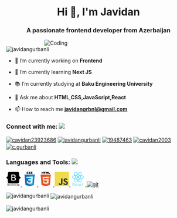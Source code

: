 <h1 align="center">Hi 👋, I'm Javidan</h1>
<h3 align="center">A passionate frontend developer from Azerbaijan</h3>
<img align="right" alt="Coding" width="400" src="https://user-images.githubusercontent.com/5713670/87202985-820dcb80-c2b6-11ea-9f56-7ec461c497c3.gif">

<p align="left"> <img src="https://komarev.com/ghpvc/?username=javidangurbanli&label=Profile%20views&color=0e75b6&style=flat" alt="javidangurbanli" /> </p>

- 🔭 I’m currently working on **Frontend**

- 🌱 I’m currently learning **Next JS**

- 📚 I’m currently studying at **Baku Engineering University**

- 💬 Ask me about **HTML,CSS,JavaScript,React**

- 📫 How to reach me **javidangrbnl@gmail.com**

<h3 align="left">Connect with me: <img  width="100" src="https://raw.githubusercontent.com/ShahriarShafin/ShahriarShafin/main/Assets/handshake.gif"></h3>
<p align="left">
<a href="https://twitter.com/CavidanQurbanl" target="blank"><img align="center" src="https://raw.githubusercontent.com/rahuldkjain/github-profile-readme-generator/master/src/images/icons/Social/twitter.svg" alt="cavidan23923686" height="30" width="40" /></a>
<a href="https://linkedin.com/in/javidangurbanli" target="blank"><img align="center" src="https://raw.githubusercontent.com/rahuldkjain/github-profile-readme-generator/master/src/images/icons/Social/linked-in-alt.svg" alt="javidangurbanli" height="30" width="40" /></a>
<a href="https://stackoverflow.com/users/19487463" target="blank"><img align="center" src="https://raw.githubusercontent.com/rahuldkjain/github-profile-readme-generator/master/src/images/icons/Social/stack-overflow.svg" alt="19487463" height="30" width="40" /></a>
<a href="https://fb.com/cavidan2003" target="blank"><img align="center" src="https://raw.githubusercontent.com/rahuldkjain/github-profile-readme-generator/master/src/images/icons/Social/facebook.svg" alt="cavidan2003" height="30" width="40" /></a>
<a href="https://instagram.com/c.gurbanli" target="blank"><img align="center" src="https://raw.githubusercontent.com/rahuldkjain/github-profile-readme-generator/master/src/images/icons/Social/instagram.svg" alt="c.gurbanli" height="30" width="40" /></a>


<h3 align="left">Languages and Tools:     <img  width="40"src="https://camo.githubusercontent.com/beb64ff21c883e318e4f5db5231c2ba4175705bea1c9249e82a41ab375db4f75/68747470733a2f2f6d65646961322e67697068792e636f6d2f6d656469612f51737347456d706b79454f684243623765312f67697068792e6769663f6369643d656366303565343761306e336769316266716e74716d6f62386739616964316f796a327772336473336d67373030626c267269643d67697068792e676966"></h3>

<p align="left"> <a href="https://getbootstrap.com" target="_blank" rel="noreferrer"> <img src="https://raw.githubusercontent.com/devicons/devicon/master/icons/bootstrap/bootstrap-plain-wordmark.svg" alt="bootstrap" width="40" height="40"/> </a> <a href="https://www.w3schools.com/css/" target="_blank" rel="noreferrer"> <img src="https://raw.githubusercontent.com/devicons/devicon/master/icons/css3/css3-original-wordmark.svg" alt="css3" width="40" height="40"/> </a> <a href="https://www.w3.org/html/" target="_blank" rel="noreferrer"> <img src="https://raw.githubusercontent.com/devicons/devicon/master/icons/html5/html5-original-wordmark.svg" alt="html5" width="40" height="40"/> </a> <a href="https://developer.mozilla.org/en-US/docs/Web/JavaScript" target="_blank" rel="noreferrer"> <img src="https://raw.githubusercontent.com/devicons/devicon/master/icons/javascript/javascript-original.svg" alt="javascript" width="40" height="40"/> </a> <a href="https://reactjs.org/" target="_blank" rel="noreferrer"> <img src="https://raw.githubusercontent.com/devicons/devicon/master/icons/react/react-original-wordmark.svg" alt="react" width="40" height="40"/> </a>
<a href="https://git-scm.com/" target="_blank" rel="noreferrer"> <img src="https://www.vectorlogo.zone/logos/git-scm/git-scm-icon.svg" alt="git" width="40" height="40"/> </a>
</p></p>

<p><img align="left" src="https://github-readme-stats.vercel.app/api/top-langs?username=javidangurbanli&show_icons=true&locale=en&layout=compact" alt="javidangurbanli" /></p>

<p>&nbsp;<img align="center" src="https://github-readme-stats.vercel.app/api?username=javidangurbanli&show_icons=true&locale=en" alt="javidangurbanli" /></p>

<p><img align="center" src="https://github-readme-streak-stats.herokuapp.com/?user=javidangurbanli&" alt="javidangurbanli" /></p>
